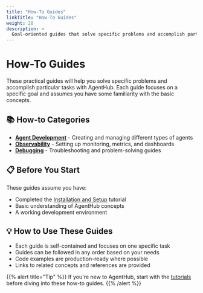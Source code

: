 ```yaml
---
title: "How-To Guides"
linkTitle: "How-To Guides"
weight: 20
description: >
  Goal-oriented guides that solve specific problems and accomplish particular tasks
---
```


# How-To Guides

These practical guides will help you solve specific problems and accomplish particular tasks with AgentHub. Each guide focuses on a specific goal and assumes you have some familiarity with the basic concepts.

## 📚 How-to Categories

- **[Agent Development](agents/)** - Creating and managing different types of agents
- **[Observability](observability/)** - Setting up monitoring, metrics, and dashboards
- **[Debugging](debugging/)** - Troubleshooting and problem-solving guides

## 📋 Before You Start

These guides assume you have:
- Completed the [Installation and Setup](../tutorials/getting-started/installation_and_setup/) tutorial
- Basic understanding of AgentHub concepts
- A working development environment

## 💡 How to Use These Guides

- Each guide is self-contained and focuses on one specific task
- Guides can be followed in any order based on your needs
- Code examples are production-ready where possible
- Links to related concepts and references are provided

{{% alert title="Tip" %}}
If you're new to AgentHub, start with the [tutorials](../tutorials/) before diving into these how-to guides.
{{% /alert %}}
